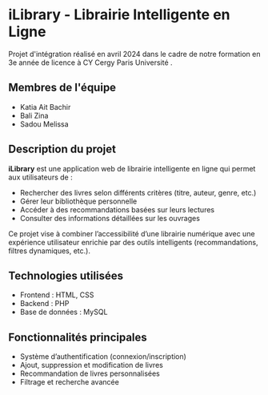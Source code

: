 #  iLibrary - Librairie Intelligente en Ligne

Projet d'intégration réalisé en avril 2024 dans le cadre de notre formation en 3e année de licence à CY Cergy Paris Université .

##  Membres de l'équipe
- Katia Ait Bachir  
- Bali Zina  
- Sadou Melissa

##  Description du projet

**iLibrary** est une application web de librairie intelligente en ligne qui permet aux utilisateurs de :
- Rechercher des livres selon différents critères (titre, auteur, genre, etc.)
- Gérer leur bibliothèque personnelle
- Accéder à des recommandations basées sur leurs lectures
- Consulter des informations détaillées sur les ouvrages

Ce projet vise à combiner l’accessibilité d’une librairie numérique avec une expérience utilisateur enrichie par des outils intelligents (recommandations, filtres dynamiques, etc.).

##  Technologies utilisées
- Frontend : HTML, CSS
- Backend : PHP
- Base de données : MySQL

##  Fonctionnalités principales
- Système d’authentification (connexion/inscription)
- Ajout, suppression et modification de livres
- Recommandation de livres personnalisées
- Filtrage et recherche avancée


